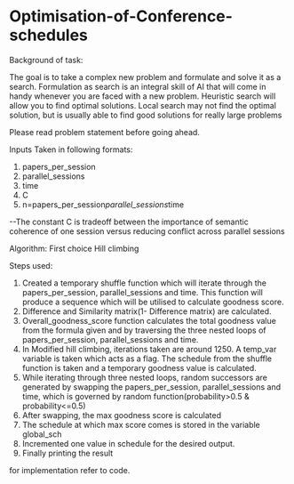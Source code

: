 # Optimisation-of-Conference-schedules

Background of task:

The goal is to take a complex new problem and formulate and solve it as a search. Formulation as search is an integral skill of AI that will come in handy whenever you are faced with a new problem. Heuristic search will allow you to find optimal solutions. Local search may not find the optimal solution, but is usually able to find good solutions for really large problems

Please read problem statement before going ahead.

Inputs Taken in following formats:

1. papers_per_session
2. parallel_sessions
3. time
4. C
5. n=papers_per_session*parallel_sessions*time

--The constant C is tradeoff between the importance of semantic coherence of one session versus reducing conflict across parallel sessions

Algorithm: First choice Hill climbing


Steps used:


1. Created a temporary shuffle function which will iterate through the papers_per_session, parallel_sessions and time. 
   This function will produce a sequence which will be utilised to calculate goodness score.
2. Difference and Similarity matrix(1- Difference matrix) are calculated.
3. Overall_goodness_score function calculates the total goodness value from the formula given and by traversing the 
   three nested loops of papers_per_session, parallel_sessions and time.
4. In Modified hill climbing, iterations taken are around 1250. A temp_var variable is taken which acts as a flag. 
   The schedule from the shuffle function is taken and a temporary goodness value is calculated.
5.  While iterating through three nested loops, random successors are generated by swapping the papers_per_session, 
    parallel_sessions and time, which is governed by random function(probability>0.5 & probability<=0.5)
6.  After swapping, the max goodness score is calculated 
7.  The schedule at which max score comes is stored in the variable global_sch
8.  Incremented one value in schedule for the desired output.
9.  Finally printing the result

for implementation refer to code.
